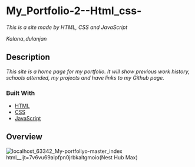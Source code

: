 # My_Portfolio-2--Html_css-


_This is a site made by HTML, CSS and JavaScript_

_Kalana_dulanjan_

## Description

_This site is a home page for my portfolio. It will show previous work history, schools attended, my projects and have links to my Github page._

### Built With
- [HTML](#)
- [CSS](#)
- [JavaScript](#)

## Overview

![localhost_63342_My-portfoliyo-master_index html__ijt=7v6vu69aipfpn0jrbkaitgmoio(Nest Hub Max)](https://github.com/Kdulanjan/My_Portfolio-2--Html_css-/assets/101160410/9f536804-b254-49d9-90cf-4abc090d6b23)
